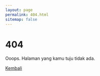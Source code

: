 ```yaml
---
layout: page
permalink: 404.html
sitemap: false
---
```

# 404

Ooops. Halaman yang kamu tuju tidak ada.

[Kembali](/)
